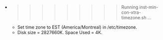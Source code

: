 * >>>>>>>>> Running inst-min-con-xtra-timezone.sh ...
  * Set time zone to EST (America/Montreal) in /etc/timezone.
  * Disk size = 2827660K. Space Used = 4K.
